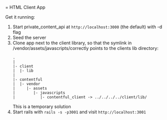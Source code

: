 = HTML Client App

Get it running:

1. Start private_content_api at `http://localhost:3000` (the default) with -d flag
2. Seed the server
2. Clone app next to the client library, so that the symlink in /vendor/assets/javascripts/correctly
   points to the clients lib directory:
   ```
   .
   |
   |- client
   |  |- lib
   |
   |- contentful
   |  |- vendor
   |     |- assets
   |        |- javascripts
   |           |- contentful_client -> ../../../../client/lib/
   ```
   This is a temporary solution
3. Start rails with `rails -s -p3001` and visit `http://localhost:3001`